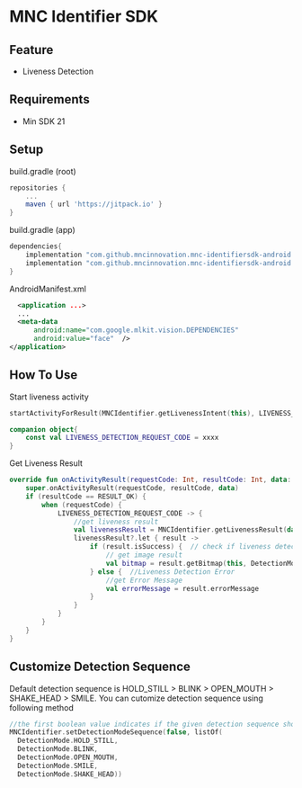 # MNC Identifier SDK
## Feature
- Liveness Detection

## Requirements
- Min SDK 21

## Setup

build.gradle (root)

```groovy
repositories {
	...
	maven { url 'https://jitpack.io' }
}
```

build.gradle (app)
```groovy
dependencies{
	implementation "com.github.mncinnovation.mnc-identifiersdk-android:core:1.0.1"
	implementation "com.github.mncinnovation.mnc-identifiersdk-android:face-detection:1.0.1"  
}
```

AndroidManifest.xml
```xml
  <application ...> 
  ... 
  <meta-data 
	  android:name="com.google.mlkit.vision.DEPENDENCIES"
	  android:value="face"  />  
</application>
```

## How To Use
Start liveness activity
```kotlin
startActivityForResult(MNCIdentifier.getLivenessIntent(this), LIVENESS_DETECTION_REQUEST_CODE)

companion object{  
    const val LIVENESS_DETECTION_REQUEST_CODE = xxxx  
}
```

Get Liveness Result
```kotlin
override fun onActivityResult(requestCode: Int, resultCode: Int, data: Intent?) {  
    super.onActivityResult(requestCode, resultCode, data)
    if (resultCode == RESULT_OK) {
        when (requestCode) {
            LIVENESS_DETECTION_REQUEST_CODE -> {
                //get liveness result
                val livenessResult = MNCIdentifier.getLivenessResult(data)
                livenessResult?.let { result ->
                    if (result.isSuccess) {  // check if liveness detection success
                        // get image result
                        val bitmap = result.getBitmap(this, DetectionMode.SMILE)
                    } else {  //Liveness Detection Error
                        //get Error Message
                        val errorMessage = result.errorMessage
                    }
                }
            }
        }
    }
}
```

## Customize Detection Sequence
Default detection sequence is HOLD_STILL > BLINK > OPEN_MOUTH > SHAKE_HEAD > SMILE. You can cutomize detection sequence using following method

```kotlin
//the first boolean value indicates if the given detection sequence should be shuffled.
MNCIdentifier.setDetectionModeSequence(false, listOf(  
  DetectionMode.HOLD_STILL,  
  DetectionMode.BLINK,  
  DetectionMode.OPEN_MOUTH,  
  DetectionMode.SMILE,  
  DetectionMode.SHAKE_HEAD))
  ```